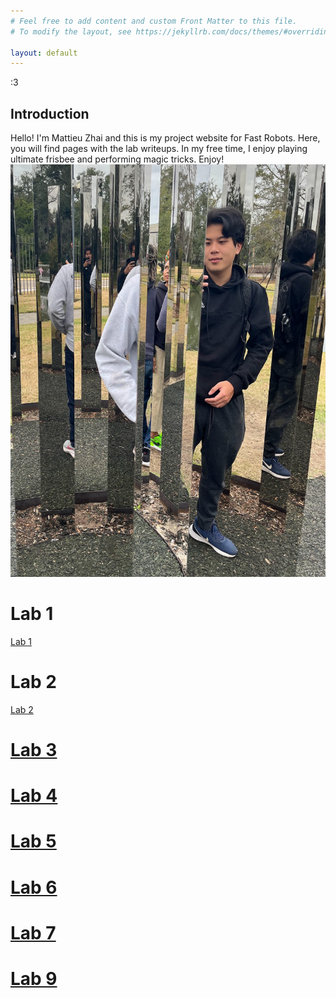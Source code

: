 ```yaml
---
# Feel free to add content and custom Front Matter to this file.
# To modify the layout, see https://jekyllrb.com/docs/themes/#overriding-theme-defaults

layout: default
---
```

:3
## Introduction
Hello! I'm Mattieu Zhai and this is my project website for Fast Robots. 
Here, you will find pages with the lab writeups. In my free time, I enjoy playing ultimate frisbee and 
performing magic tricks. Enjoy!
![ME](/photo.png)
# Lab 1 
[Lab 1](https://mattieuzhai.github.io/Fast_Robots_mz375/lab1/)
# Lab 2
[Lab 2](https://mattieuzhai.github.io/Fast_Robots_mz375/lab2/)
# [Lab 3](https://mattieuzhai.github.io/Fast_Robots_mz375/lab3/)

# [Lab 4](https://mattieuzhai.github.io/Fast_Robots_mz375/lab4/)

# [Lab 5](https://mattieuzhai.github.io/Fast_Robots_mz375/lab5/)

# [Lab 6](https://mattieuzhai.github.io/Fast_Robots_mz375/lab6/)

# [Lab 7](https://mattieuzhai.github.io/Fast_Robots_mz375/lab7/)

# [Lab 9](https://mattieuzhai.github.io/Fast_Robots_mz375/lab9/)
